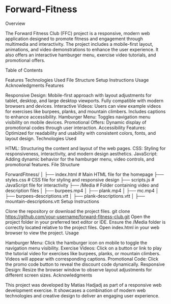 # Forward-Fitness

Overview

The Forward Fitness Club (FFC) project is a responsive, modern web application designed to promote fitness and engagement through multimedia and interactivity. The project includes a mobile-first layout, animations, and video demonstrations to enhance the user experience. It also offers an interactive hamburger menu, exercise video tutorials, and promotional offers.

Table of Contents

Features
Technologies Used
File Structure
Setup Instructions
Usage
Acknowledgments
Features

Responsive Design:
Mobile-first approach with layout adjustments for tablet, desktop, and large desktop viewports.
Fully compatible with modern browsers and devices.
Interactive Videos:
Users can view example videos for exercises like burpees, planks, and mountain climbers.
Includes captions to enhance accessibility.
Hamburger Menu:
Toggles navigation menu visibility on mobile devices.
Promotional Offers:
Dynamic display of promotional codes through user interaction.
Accessibility Features:
Optimized for readability and usability with consistent colors, fonts, and layout design.
Technologies Used

HTML: Structuring the content and layout of the web pages.
CSS: Styling for responsiveness, interactivity, and modern design aesthetics.
JavaScript: Adding dynamic behavior for the hamburger menu, video controls, and promotional features.
File Structure

ForwardFitness/
│
├── index.html               # Main HTML file for the homepage
├── styles.css               # CSS file for styling and responsive design
├── scripts.js               # JavaScript file for interactivity
├── /Media                   # Folder containing video and description files
│   ├── burpees.mp4
│   ├── plank.mp4
│   ├── mc.mp4
│   ├── burpees-descriptions.vtt
│   ├── plank-descriptions.vtt
│   ├── mountain-descriptions.vtt
Setup Instructions

Clone the repository or download the project files.
git clone https://github.com/your-username/forward-fitness-club.git
Open the project folder in your preferred text editor or IDE.
Ensure the /Media folder is correctly located relative to the project files.
Open index.html in your web browser to view the project.
Usage

Hamburger Menu: Click the hamburger icon on mobile to toggle the navigation menu visibility.
Exercise Videos:
Click on a button or link to play the tutorial video for exercises like burpees, planks, or mountain climbers.
Videos will appear with corresponding captions.
Promotional Code: Click the promo code button to reveal the discount code dynamically.
Responsive Design: Resize the browser window to observe layout adjustments for different screen sizes.
Acknowledgments

This project was developed by Matias Hadjadj as part of a responsive web development exercise. It showcases a combination of modern web technologies and creative design to deliver an engaging user experience.
